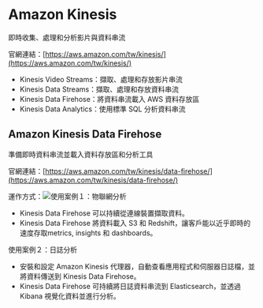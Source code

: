 # Amazon Kinesis

即時收集、處理和分析影片與資料串流

官網連結：[https://aws.amazon.com/tw/kinesis/](https://aws.amazon.com/tw/kinesis/)

* Kinesis Video Streams：擷取、處理和存放影片串流
* Kinesis Data Streams：擷取、處理和存放資料串流
* Kinesis Data Firehose：將資料串流載入 AWS 資料存放區
* Kinesis Data Analytics：使用標準 SQL 分析資料串流

## Amazon Kinesis Data Firehose

準備即時資料串流並載入資料存放區和分析工具

官網連結：[https://aws.amazon.com/tw/kinesis/data-firehose/](https://aws.amazon.com/tw/kinesis/data-firehose/)

運作方式：![](https://d1.awsstatic.com/diagrams/product-page-diagrams/diagram-how-it-works-kinesis-data-firehose-splunk.977c40fd40f3f5f5ba9c2491b1e57620917292e7.png)使用案例１：物聯網分析

* Kinesis Data Firehose 可以持續從連線裝置擷取資料。
* Kinesis Data Firehose 將資料載入 S3 和 Redshift，讓客戶能以近乎即時的速度存取metrics, insights 和 dashboards。

使用案例２：日誌分析

* 安裝和設定 Amazon Kinesis 代理器，自動查看應用程式和伺服器日誌檔，並將資料傳送到 Kinesis Data Firehose。
* Kinesis Data Firehose 可持續將日誌資料串流到 Elasticsearch，並透過 Kibana 視覺化資料並進行分析。



